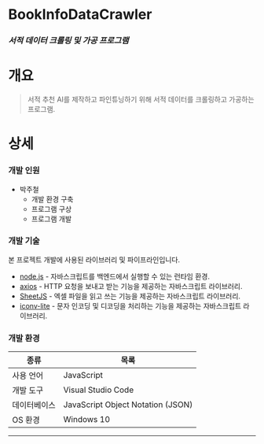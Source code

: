# BookInfoDataCrawler
### _서적 데이터 크롤링 및 가공 프로그램_

# 개요
>서적 추천 AI를 제작하고 파인튜닝하기 위해 서적 데이터를 크롤링하고 가공하는 프로그램.

# 상세
### 개발 인원
 - 박주철
   - 개발 환경 구축
   - 프로그램 구상
   - 프로그램 개발

### 개발 기술
본 프로젝트 개발에 사용된 라이브러리 및 파이프라인입니다.
- [node.js] - 자바스크립트를 백엔드에서 실행할 수 있는 런타임 환경.
- [axios] - HTTP 요청을 보내고 받는 기능을 제공하는 자바스크립트 라이브러리.
- [SheetJS] - 엑셀 파일을 읽고 쓰는 기능을 제공하는 자바스크립트 라이브러리.
- [iconv-lite] - 문자 인코딩 및 디코딩을 처리하는 기능을 제공하는 자바스크립트 라이브러리.

### 개발 환경
| 종류 | 목록 |
| ------ | ------ |
| 사용 언어 | JavaScript |
| 개발 도구 | Visual Studio Code |
| 데이터베이스 | JavaScript Object Notation (JSON) |
| OS 환경 | Windows 10 |

***

   [node.js]: <https://nodejs.org/>
   [axios]: <https://axios-http.com/>
   [SheetJS]: <https://cdn.sheetjs.com/>
   [iconv-lite]: <https://github.com/ashtuchkin/iconv-lite>